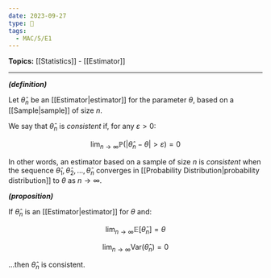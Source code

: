 ```yaml
---
date: 2023-09-27
type: 🧠
tags:
  - MAC/5/E1
---
```


**Topics:** [[Statistics]] - [[Estimator]]

---

_**(definition)**_

Let $\hat{\theta}_{n}$ be an [[Estimator|estimator]] for the parameter $\theta$, based on a [[Sample|sample]] of size $n$.

We say that $\hat{\theta}_{n}$ is _consistent_ if, for any $\varepsilon > 0$:

$$
\lim_{ n \to \infty } \mathbb{P}\left( | \hat{\theta}_{n} - \theta | > \varepsilon \right) = 0
$$

In other words, an estimator based on a sample of size $n$ is _consistent_ when the sequence $\hat{\theta}_{1}, \hat{\theta}_{2}, \dots, \hat{\theta}_{n}$ converges in [[Probability Distribution|probability distribution]] to $\theta$ as $n \to \infty$.

_**(proposition)**_

If $\hat{\theta}_{n}$ is an [[Estimator|estimator]] for $\theta$ and:

$$
\lim_{ n \to \infty } \mathbb{E}[\hat{\theta}_{n}] = \theta
$$

$$
\lim_{ n \to \infty } \mathrm{Var}(\hat{\theta}_{n}) = 0
$$

…then $\hat{\theta}_{n}$ is consistent.
